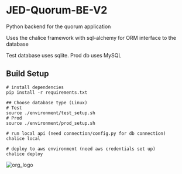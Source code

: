 # JED-Quorum-BE-V2
Python backend for the quorum application

Uses the chalice framework with sql-alchemy for ORM interface to the database

Test database uses sqlite. Prod db uses MySQL

## Build Setup

```
# install dependencies
pip install -r requirements.txt
  
## Choose database type (Linux)
# Test
source ./environment/test_setup.sh
# Prod
source ./environment/prod_setup.sh
  
# run local api (need connection/config.py for db connection)
chalice local
  
# deploy to aws environment (need aws credentials set up)
chalice deploy
```

![org_logo](http://www.jimspestcontrol.com.au/wp-content/uploads/2016/07/Jims-Termite-and-Pest-Control-Team-313x390.gif)